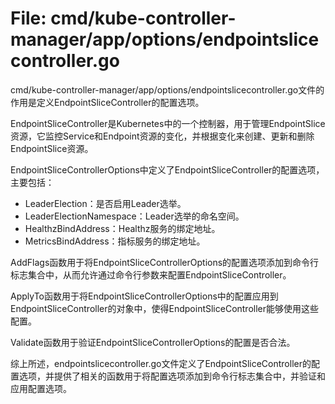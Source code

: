 # File: cmd/kube-controller-manager/app/options/endpointslicecontroller.go

cmd/kube-controller-manager/app/options/endpointslicecontroller.go文件的作用是定义EndpointSliceController的配置选项。

EndpointSliceController是Kubernetes中的一个控制器，用于管理EndpointSlice资源，它监控Service和Endpoint资源的变化，并根据变化来创建、更新和删除EndpointSlice资源。

EndpointSliceControllerOptions中定义了EndpointSliceController的配置选项，主要包括：
- LeaderElection：是否启用Leader选举。
- LeaderElectionNamespace：Leader选举的命名空间。
- HealthzBindAddress：Healthz服务的绑定地址。
- MetricsBindAddress：指标服务的绑定地址。

AddFlags函数用于将EndpointSliceControllerOptions的配置选项添加到命令行标志集合中，从而允许通过命令行参数来配置EndpointSliceController。

ApplyTo函数用于将EndpointSliceControllerOptions中的配置应用到EndpointSliceController的对象中，使得EndpointSliceController能够使用这些配置。

Validate函数用于验证EndpointSliceControllerOptions的配置是否合法。

综上所述，endpointslicecontroller.go文件定义了EndpointSliceController的配置选项，并提供了相关的函数用于将配置选项添加到命令行标志集合中，并验证和应用配置选项。

